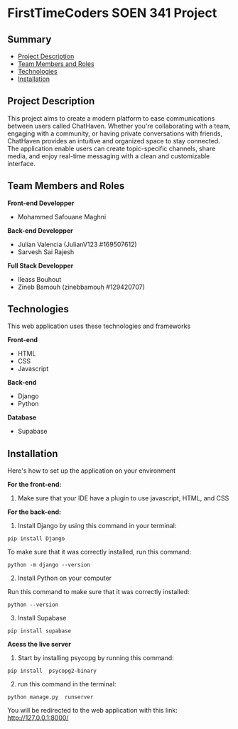 # FirstTimeCoders SOEN 341 Project 

## Summary

* [Project Description](#pd)
* [Team Members and Roles](#team)
* [Technologies](#tech)
* [Installation](#inst)

## <a name="pd"></a>Project Description

This project aims to create a modern platform to ease communications between users called ChatHaven. Whether you're collaborating with a team, engaging with a community, or having private conversations with friends, ChatHaven provides an intuitive and organized space to stay connected. The application enable users can create topic-specific channels, share media, and enjoy real-time messaging with a clean and customizable interface.

## <a name="team"></a>Team Members and Roles

**Front-end Developper**
* Mohammed Safouane Maghni
  
**Back-end Developper**
* Julian Valencia (JulianV123 #169507612)
* Sarvesh Sai Rajesh

**Full Stack Developper**                        
* Ileass Bouhout
* Zineb Bamouh (zinebbamouh #129420707)
  
## <a name="tech"></a>Technologies
This web application uses these technologies and frameworks

**Front-end**
* HTML
* CSS
* Javascript

**Back-end**
* Django
* Python

**Database**
* Supabase

## <a name="inst"></a>Installation
Here's how to set up the application on your environment

**For the front-end:**
1. Make sure that your IDE have a plugin to use javascript, HTML, and CSS

**For the back-end:**
1. Install Django by using this command in your terminal:
```
pip install Django
```
  To make sure that it was correctly installed, run this command:
```
python -m django --version
```
2. Install Python on your computer

  Run this command to make sure that it was correctly installed:
```
python --version
```
3. Install Supabase
```
pip install supabase
```
**Acess the live server**
1. Start by installing psycopg by running this command:
```
pip install  psycopg2-binary
```
2. run this command in the terminal:
```
python manage.py  runserver
```
You will be redirected to the web application with this link: http://127.0.0.1:8000/



